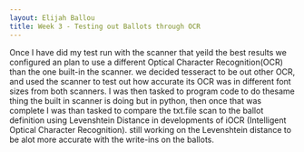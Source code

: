 ```yaml
---
layout: Elijah Ballou
title: Week 3 - Testing out Ballots through OCR
---
```


Once I have did my test run with the scanner that yeild the best results we configured an plan to use a different Optical Character Recognition(OCR) than the one built-in the scanner. we decided tesseract to be out other OCR, and used the scanner to test out how accurate its OCR was in different font sizes from both scanners. I was then tasked to program code to do thesame thing the built in scanner is doing but in python, then once that was complete I was than tasked to compare the txt.file scan to the ballot definition using Levenshtein Distance in developments of iOCR (Intelligent Optical Character Recognition). still working on the Levenshtein distance to be alot more accurate with the write-ins on the ballots.
